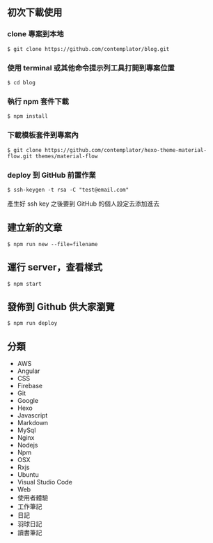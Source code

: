 ## 初次下載使用

### clone 專案到本地

```
$ git clone https://github.com/contemplator/blog.git
```

### 使用 terminal 或其他命令提示列工具打開到專案位置

```
$ cd blog
```

### 執行 npm 套件下載

```
$ npm install
```

### 下載模板套件到專案內

```
$ git clone https://github.com/contemplator/hexo-theme-material-flow.git themes/material-flow
```

### deploy 到 GitHub 前置作業

```
$ ssh-keygen -t rsa -C "test@email.com"
```

產生好 ssh key 之後要到 GitHub 的個人設定去添加進去

## 建立新的文章

```
$ npm run new --file=filename
```

## 運行 server，查看樣式

```
$ npm start
```

## 發佈到 Github 供大家瀏覽

```
$ npm run deploy
```

## 分類

- AWS
- Angular
- CSS
- Firebase
- Git
- Google
- Hexo
- Javascript
- Markdown
- MySql
- Nginx
- Nodejs
- Npm
- OSX
- Rxjs
- Ubuntu
- Visual Studio Code
- Web
- 使用者體驗
- 工作筆記
- 日記
- 羽球日記
- 讀書筆記